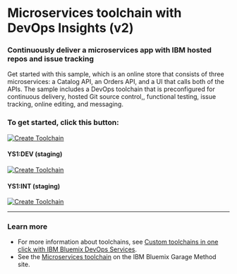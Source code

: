 # Microservices toolchain with DevOps Insights (v2)

### Continuously deliver a microservices app with IBM hosted repos and issue tracking

Get started with this sample, which is an online store that consists of three microservices: a Catalog API, an Orders API, and a UI that calls both of the APIs. The sample includes a DevOps toolchain that is preconfigured for continuous delivery, hosted Git source control,, functional testing, issue tracking, online editing, and messaging. 

### To get started, click this button:
[![Create Toolchain](https://console.ng.bluemix.net/devops/graphics/create_toolchain_button.png)](https://console.ng.bluemix.net/devops/setup/deploy?repository=https://github.com/open-toolchain/microservices-toolchain-hosted&refreshServices)
 
#### YS1:DEV (staging)
 
[![Create Toolchain](https://dev-console.stage1.ng.bluemix.net/devops/graphics/create_toolchain_button.png)](https://dev-console.stage1.ng.bluemix.net/devops/setup/deploy?repository=https://github.com/open-toolchain/microservices-toolchain-hosted&refreshServices)
 
#### YS1:INT (staging)
  
[![Create Toolchain](https://console.stage1.ng.bluemix.net/devops/graphics/create_toolchain_button.png)](https://console.stage1.ng.bluemix.net/devops/setup/deploy?repository=https://github.com/open-toolchain/microservices-toolchain-hosted&refreshServices)

---
### Learn more

* For more information about toolchains, see [Custom toolchains in one click with IBM Bluemix DevOps Services](https://developer.ibm.com/devops-services/2016/06/16/open-toolchain-with-ibm-bluemix-devops-services/).
* See the [Microservices toolchain](https://www.ibm.com/devops/method/toolchains/microservices_toolchain) on the IBM Bluemix Garage Method site.
